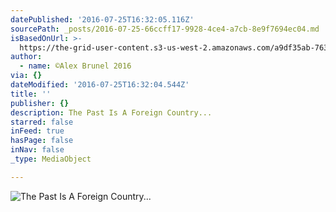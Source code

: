 ```yaml
---
datePublished: '2016-07-25T16:32:05.116Z'
sourcePath: _posts/2016-07-25-66ccff17-9928-4ce4-a7cb-8e9f7694ec04.md
isBasedOnUrl: >-
  https://the-grid-user-content.s3-us-west-2.amazonaws.com/a9df35ab-763a-4a5c-b83b-609652b06004.jpg
author:
  - name: ©Alex Brunel 2016
via: {}
dateModified: '2016-07-25T16:32:04.544Z'
title: ''
publisher: {}
description: The Past Is A Foreign Country...
starred: false
inFeed: true
hasPage: false
inNav: false
_type: MediaObject

---
```

![The Past Is A Foreign Country...](https://the-grid-user-content.s3-us-west-2.amazonaws.com/a9df35ab-763a-4a5c-b83b-609652b06004.jpg)